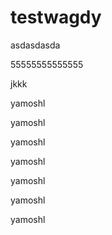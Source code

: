 # testwagdy

asdasdasda



55555555555555


jkkk

yamoshl




yamoshl




yamoshl






yamoshl




yamoshl



yamoshl



yamoshl
